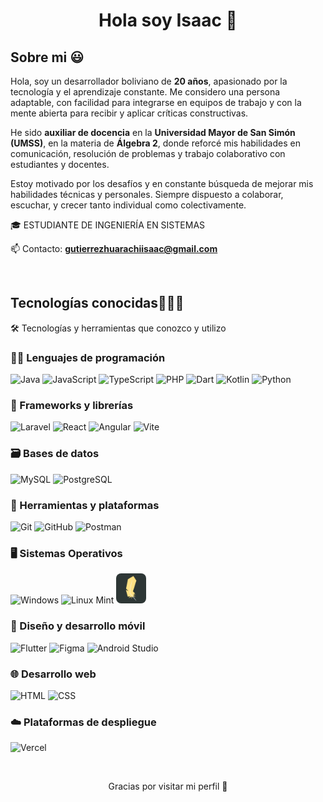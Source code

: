<h1 align="center">Hola soy Isaac 💫</h1> 

<h2>Sobre mi 😃</h2>
<!--Intro start-->

Hola, soy un desarrollador boliviano de **20 años**, apasionado por la tecnología y el aprendizaje constante. Me considero una persona adaptable, con facilidad para integrarse en equipos de trabajo y con la mente abierta para recibir y aplicar críticas constructivas.

He sido **auxiliar de docencia** en la **Universidad Mayor de San Simón (UMSS)**, en la materia de **Álgebra 2**, donde reforcé mis habilidades en comunicación, resolución de problemas y trabajo colaborativo con estudiantes y docentes.

Estoy motivado por los desafíos y en constante búsqueda de mejorar mis habilidades técnicas y personales. Siempre dispuesto a colaborar, escuchar, y crecer tanto individual como colectivamente.

<p align="left">
🎓 ESTUDIANTE DE INGENIERÍA EN SISTEMAS



📫 Contacto: **gutierrezhuarachiisaac@gmail.com**
<!--Intro end-->
  </p>
<br>

<h2 >Tecnologías conocidas👨🏻‍💻</h2>
<!--tech stack icons-->
🛠️ Tecnologías y herramientas que conozco y utilizo

### 👨‍💻 Lenguajes de programación
<p align="left">
  <img src="https://skillicons.dev/icons?i=java" title="Java" />
  <img src="https://skillicons.dev/icons?i=js" title="JavaScript" />
  <img src="https://skillicons.dev/icons?i=ts" title="TypeScript" />
  <img src="https://skillicons.dev/icons?i=php" title="PHP" />
  <img src="https://skillicons.dev/icons?i=dart" title="Dart" />
  <img src="https://skillicons.dev/icons?i=kotlin" title="Kotlin" />
  <img src="https://skillicons.dev/icons?i=py" title="Python" />
</p>

### 🧰 Frameworks y librerías
<p align="left">
  <img src="https://skillicons.dev/icons?i=laravel" title="Laravel" />
  <img src="https://skillicons.dev/icons?i=react" title="React" />
  <img src="https://skillicons.dev/icons?i=angular" title="Angular" />
  <img src="https://skillicons.dev/icons?i=vite" title="Vite" />
</p>

### 🗃️ Bases de datos
<p align="left">
  <img src="https://skillicons.dev/icons?i=mysql" title="MySQL" />
  <img src="https://skillicons.dev/icons?i=postgres" title="PostgreSQL" />
</p>

### 🧪 Herramientas y plataformas
<p align="left">
  <img src="https://skillicons.dev/icons?i=git" title="Git" />
  <img src="https://skillicons.dev/icons?i=github" title="GitHub" />
  <img src="https://skillicons.dev/icons?i=postman" title="Postman" />
</p>

### 🖥️ Sistemas Operativos
<p align="left">
  <img src="https://skillicons.dev/icons?i=windows" title="Windows" />
  <img src="https://skillicons.dev/icons?i=mint" title="Linux Mint" />
  <img src="assets/linux_lite.jpg" title="Linux Lite" height="48px" style="border-radius: 8px;" />

</p>

### 🎨 Diseño y desarrollo móvil
<p align="left">
  <img src="https://skillicons.dev/icons?i=flutter" title="Flutter" />
  <img src="https://skillicons.dev/icons?i=figma" title="Figma" />
  <img src="https://skillicons.dev/icons?i=androidstudio" title="Android Studio" />
</p>

### 🌐 Desarrollo web
<p align="left">
  <img src="https://skillicons.dev/icons?i=html" title="HTML" />
  <img src="https://skillicons.dev/icons?i=css" title="CSS" />
</p>

### ☁️ Plataformas de despliegue
<p align="left">
  <img src="https://skillicons.dev/icons?i=vercel" title="Vercel" />
</p>



<br>

<p align="center">Gracias por visitar mi perfil 👋</p>
</p>        
<!--- stats (end) -->
